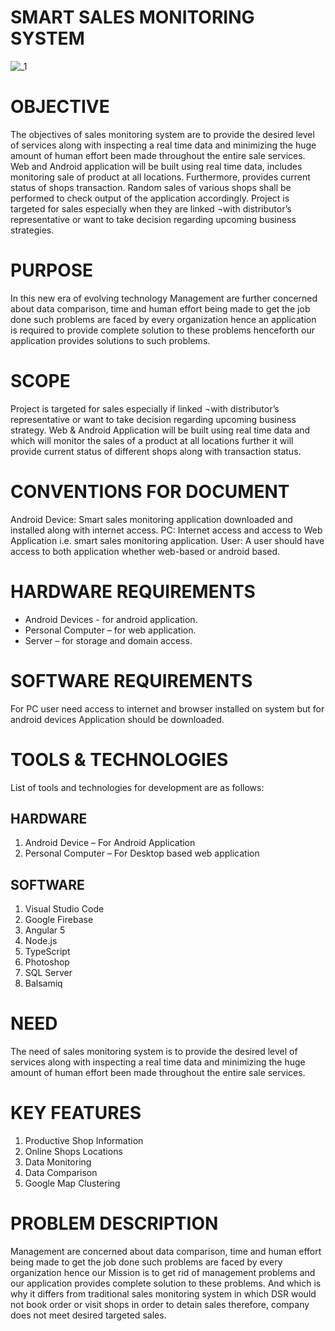
# SMART SALES MONITORING SYSTEM
![_1](https://user-images.githubusercontent.com/31346514/54197391-9c2e7280-44e5-11e9-8540-3148b784c247.png)


# OBJECTIVE
The objectives of sales monitoring system are to provide the desired level of services along with inspecting a real time data and minimizing the huge amount of human effort been made throughout the entire sale services.
Web and Android application will be built using real time data, includes monitoring sale of product at all locations. Furthermore, provides current status of shops transaction. Random sales of various shops shall be performed to check output of the application accordingly.
Project is targeted for sales especially when they are linked ¬with distributor’s representative or want to take decision regarding upcoming business strategies.

# PURPOSE
In this new era of evolving technology Management are further concerned about data comparison, time and human effort being made to get the job done such problems are faced by every organization hence an application is required to provide complete solution to these problems henceforth our application provides solutions to such problems.

# SCOPE
Project is targeted for sales especially if linked ¬with distributor’s representative or want to take decision regarding upcoming business strategy. Web & Android Application will be built using real time data and which will monitor the sales of a product at all locations further it will provide current status of different shops along with transaction status.

# CONVENTIONS FOR DOCUMENT
Android Device: Smart sales monitoring application downloaded and installed along with internet access.
PC: Internet access and access to Web Application i.e. smart sales monitoring application.
User: A user should have access to both application whether web-based or android based.

# HARDWARE REQUIREMENTS
*	Android Devices - for android application. 
*	Personal Computer – for web application. 
*	Server – for storage and domain access.

# SOFTWARE REQUIREMENTS
For PC user need access to internet and browser installed on system but for android devices Application should be downloaded.

# TOOLS & TECHNOLOGIES
List of tools and technologies for development are as follows:

## HARDWARE
1.	Android Device – For Android Application
2.	Personal Computer – For Desktop based web application

## SOFTWARE
1.	Visual Studio Code
2.	Google Firebase
3.	Angular 5
4.	Node.js
5.	TypeScript
6.	Photoshop
7.	SQL Server
8.	Balsamiq

# NEED
The need of sales monitoring system is to provide the desired level of services along with inspecting a real time data and minimizing the huge amount of human effort been made throughout the entire sale services.

# KEY FEATURES
1.	Productive Shop Information
2.	Online Shops Locations
3.	Data Monitoring
4.	Data Comparison
5.	Google Map Clustering

# PROBLEM DESCRIPTION
Management are concerned about data comparison, time and human effort being made to get the job done such problems are faced by every organization hence our Mission is to get rid of management problems and our application provides complete solution to these problems. And which is why it differs from traditional sales monitoring system in which DSR would not book order or visit shops in order to detain sales therefore, company does not meet desired targeted sales.


